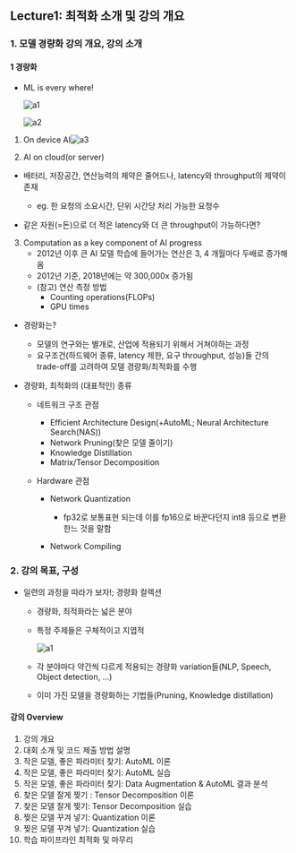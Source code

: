 ## Lecture1: 최적화 소개 및 강의 개요

### 1. 모델 경량화 강의 개요, 강의 소개

#### 1 경량화

- ML is every where!

  ![a1](https://user-images.githubusercontent.com/87477828/142861083-3c9d1f28-25a0-43e9-899c-83de396dd7b7.png)

  ![a2](https://user-images.githubusercontent.com/87477828/142861256-a06765fc-5c9e-42de-84c6-bd7348a89245.png)

1) On device AI![a3](https://user-images.githubusercontent.com/87477828/142861260-5332a627-c1bf-46f8-b27c-99d42712c858.png)

2)  AI on cloud(or server)

   - 배터리, 저장공간, 연산능력의 제약은 줄어드나, latency와 throughput의 제약이 존재
     - eg. 한 요청의 소요시간, 단위 시간당 처리 가능한 요청수

   - 같은 자원(=돈)으로 더 적은 latency와 더 큰 throughput이 가능하다면?

3. Computation as a key component of AI progress
   - 2012년 이후 큰 AI 모델 학습에 들어가는 연산은 3, 4 개월마다 두배로 증가해옴
   - 2012년 기준, 2018년에는 약 300,000x 증가됨
   - (참고) 연산 측정 방법
     - Counting operations(FLOPs)
     - GPU times

- 경량화는?
  - 모델의 연구와는 별개로, 산업에 적용되기 위해서 거쳐야하는 과정
  - 요구조건(하드웨어 종류, latency 제한, 요구 throughput, 성능)들 간의 trade-off를 고려하여 모델 경량화/최적화를 수행

- 경량화, 최적화의 (대표적인) 종류

  - 네트워크 구조 관점
    - Efficient Architecture Design(+AutoML; Neural Architecture Search(NAS))
    - Network Pruning(찾은 모델 줄이기)
    - Knowledge Distillation
    - Matrix/Tensor Decomposition

  - Hardware 관점

    - Network Quantization
      - fp32로 보통표현 되는데 이를 fp16으로 바꾼다던지 int8 등으로 변환한느 것을 말함

    - Network Compiling

### 2. 강의 목표, 구성

- 일련의 과정을 따라가 보자!; 경량화 컬렉션

  - 경량화, 최적화라는 넓은 분야

  - 특정 주제들은 구체적이고 지엽적

    ![a1](https://user-images.githubusercontent.com/87477828/142866659-1ed54338-169a-47a2-b257-11468206e57b.png)

  - 각 분야마다 약간씩 다르게 적용되는 경량화 variation들(NLP, Speech, Object detection, ...)
  - 이미 가진 모델을 경량화하는 기법들(Pruning, Knowledge distillation)

#### 강의 Overview

1. 강의 개요
2. 대회 소개 및 코드 제출 방법 설명
3. 작은 모델, 좋은 파라미터 찾기: AutoML 이론
4. 작은 모델, 좋은 파라미터 찾기: AutoML 실습
5. 작은 모델, 좋은 파라미터 찾기: Data Augmentation & AutoML 결과 분석
6. 찾은 모델 잘게 찢기 : Tensor Decomposition 이론
7. 찾은 모델 잘게 찢기: Tensor Decomposition 실습
8. 찢은 모델 꾸겨 넣기: Quantization 이론
9. 찢은 모델 꾸겨 넣기: Quantization 실습
10. 학습 파이프라인 최적화 및 마무리